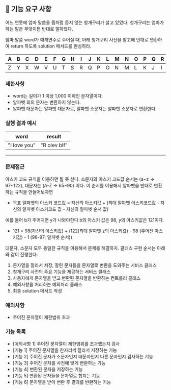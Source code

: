 ## 🚀 기능 요구 사항

어느 연못에 엄마 말씀을 좀처럼 듣지 않는 청개구리가 살고 있었다. 청개구리는 엄마가 하는 말은 무엇이든 반대로 말하였다.

엄마 말씀 word가 매개변수로 주어질 때, 아래 청개구리 사전을 참고해 반대로 변환하여 return 하도록 solution 메서드를 완성하라.

| A | B | C | D | E | F | G | H | I | J | K | L | M | N | O | P | Q | R | S | T | U | V | W | X | Y | Z |
| --- | --- | --- | --- | --- | --- | --- | --- | --- | --- | --- | --- | --- | --- | --- | --- | --- | --- | --- | --- | --- | --- | --- | --- | --- | --- |
| Z | Y | X | W | V | U | T | S | R | Q | P | O | N | M | L | K | J | I | H | G | F | E | D | C | B | A |

### 제한사항

- word는 길이가 1 이상 1,000 이하인 문자열이다.
- 알파벳 외의 문자는 변환하지 않는다.
- 알파벳 대문자는 알파벳 대문자로, 알파벳 소문자는 알파벳 소문자로 변환한다.

### 실행 결과 예시

| word | result |
| --- | --- |
| "I love you" | "R olev blf" |

---

### 문제접근

아스키 코드 규칙을 이용하면 될 듯 싶다. 소문자의 아스키 코드값 순서는 (a~z → 97~122), 대문자는 (A-Z → 65~90) 이다. 이 순서를 이용해서 알파벳을 반대로 변환하는 규칙을 만들어보자면
+ 목표 알파벳의 아스키 코드값 = 자신의 아스키값 + (최대 알파벳 아스키코드값 - 자신의 알파벳 아스키코드 값 - 자신의 알파벳 순서 값)

예를 들어 b가 주어지면 y가 나와야한다 b의 아스키 값은 98, y의 아스키값은 121이다.
+ 121 = 98(자신의 아스키값) + (122(최대 알파벳 z의 아스키값) - 98 (주어진 아스키값) - 1 (98-97; 알파벳 순서))

대문자, 소문자 모두 동일한 규칙을 이용해서 문제를 해결하자. 클래스 구현 순서는 아래와 같이 진행한다.
1. 문자열을 잘라서 저장, 잘린 문자들을 문자열로 변환을 도와주는 서비스 클래스
2. 청개구리 사전의 주요 기능을 제공하는 서비스 클래스
3. 사용자에게 문자열을 받고 변환된 문자열을 반환하는 컨트롤러 클래스
4. 예외사항을 처리하는 예외처리 클래스
5. 최종 solution 메서드 작성
### 예외사항
+ 주어진 문자열이 제한범위 초과
### 기능 목록
+ [예외사항 1] 주어진 문자열이 제한범위를 초과했는지 검사
+ [기능 1] 주어진 문자열을 한자리씩 잘라서 저장하는 기능
+ [기능 2] 주어진 문자가 소문자인지 대문자인지 다른 문자인지 검사하는 기능
+ [기능 3] 주어진 문자를 사전에 맞게 변환하는 기능
+ [기능 4] 변환된 문자을 저장하는 기능
+ [기능 5] 변환된 문자들을 문자열로 합치는 기능
+ [기능 6] 문자열을 받아 변환 후 결과를 반환하는 기능